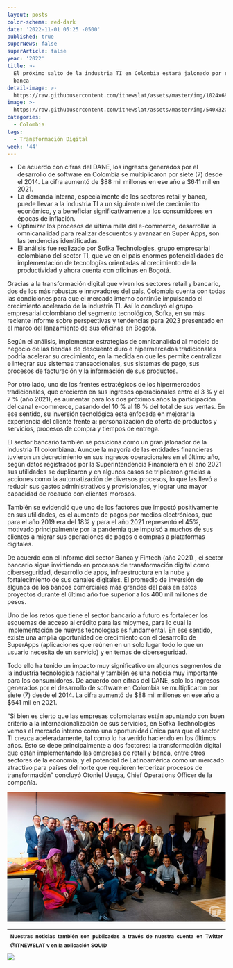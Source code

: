 ```yaml
---
layout: posts
color-schema: red-dark
date: '2022-11-01 05:25 -0500'
published: true
superNews: false
superArticle: false
year: '2022'
title: >-
  El próximo salto de la industria TI en Colombia estará jalonado por retail y
  banca
detail-image: >-
  https://raw.githubusercontent.com/itnewslat/assets/master/img/1024x680/eventoco-g.jpg
image: >-
  https://raw.githubusercontent.com/itnewslat/assets/master/img/540x320/eventoco-p.jpg
categories:
  - Colombia
tags:
  - Transformación Digital
week: '44'
---
```

- De acuerdo con cifras del DANE, los ingresos generados por el desarrollo de software en Colombia se multiplicaron por siete (7) desde el 2014. La cifra aumentó de $88 mil millones en ese año a $641 mil en 2021.
- La demanda interna, especialmente de los sectores retail y banca, puede llevar a la industria TI a un siguiente nivel de crecimiento económico, y a beneficiar significativamente a los consumidores en épocas de inflación.
- Optimizar los procesos de última milla del e-commerce, desarrollar la omnicanalidad para realizar descuentos y avanzar en Super Apps, son las tendencias identificadas.
- El análisis fue realizado por Sofka Technologies, grupo empresarial colombiano del sector TI, que ve en el país enormes potencialidades de implementación de tecnologías orientadas al crecimiento de la productividad y ahora cuenta con oficinas en Bogotá.

Gracias a la transformación digital que viven los sectores retail y bancario, dos de los más robustos e innovadores del país, Colombia cuenta con todas las condiciones para que el mercado interno continúe impulsando el crecimiento acelerado de la industria TI. Así lo concluyó el grupo empresarial colombiano del segmento tecnológico, Sofka, en su más reciente informe sobre perspectivas y tendencias para 2023 presentado en el marco del lanzamiento de sus oficinas en Bogotá.

Según el análisis, implementar estrategias de omnicanalidad al modelo de negocio de las tiendas de descuento duro e hipermercados tradicionales podría acelerar su crecimiento, en la medida en que les permite centralizar e integrar sus sistemas transaccionales, sus sistemas de pago, sus procesos de facturación y la información de sus productos.

Por otro lado, uno de los frentes estratégicos de los hipermercados tradicionales, que crecieron en sus ingresos operacionales entre el 3 % y el 7 % (año 2021), es aumentar para los dos próximos años la participación del canal e-commerce, pasando del 10 % al 18 % del total de sus ventas. En ese sentido, su inversión tecnológica está enfocada en mejorar la experiencia del cliente frente a: personalización de oferta de productos y servicios, procesos de compra y tiempos de entrega. 

El sector bancario también se posiciona como un gran jalonador de la industria TI colombiana. Aunque la mayoría de las entidades financieras tuvieron un decrecimiento en sus ingresos operacionales en el último año, según datos registrados por la Superintendencia Financiera en el año 2021 sus utilidades se duplicaron y en algunos casos se triplicaron gracias a acciones como la automatización de diversos procesos, lo que las llevó a reducir sus gastos administrativos y provisionales, y lograr una mayor capacidad de recaudo con clientes morosos. 

También se evidenció que uno de los factores que impactó positivamente en sus utilidades, es el aumento de pagos por medios electrónicos, que para el año 2019 era del 18% y para el año 2021 representó el 45%, motivado principalmente por la pandemia que impulsó a muchos de sus clientes a migrar sus operaciones de pagos o compras a plataformas digitales.

De acuerdo con el Informe del sector Banca y Fintech (año 2021) , el sector bancario sigue invirtiendo en procesos de transformación digital como ciberseguridad, desarrollo de apps, infraestructura en la nube y fortalecimiento de sus canales digitales. El promedio de inversión de algunos de los bancos comerciales más grandes del país en estos proyectos durante el último año fue superior a los 400 mil millones de pesos. 
 
Uno de los retos que tiene el sector bancario a futuro es fortalecer los esquemas de acceso al crédito para las mipymes, para lo cual la implementación de nuevas tecnologías es fundamental. En ese sentido, existe una amplia oportunidad de crecimiento con el desarrollo de SuperApps (aplicaciones que reúnen en un solo lugar todo lo que un usuario necesita de un servicio) y en temas de ciberseguridad.
 
Todo ello ha tenido un impacto muy significativo en algunos segmentos de la industria tecnológica nacional y también es una noticia muy importante para los consumidores. De acuerdo con cifras del DANE, solo los ingresos generados por el desarrollo de software en Colombia se multiplicaron por siete (7) desde el 2014. La cifra aumentó de $88 mil millones en ese año a $641 mil en 2021.

“Si bien es cierto que las empresas colombianas están apuntando con buen criterio a la internacionalización de sus servicios, en Sofka Technologies vemos el mercado interno como una oportunidad única para que el sector TI crezca aceleradamente, tal como lo ha venido haciendo en los últimos años. Esto se debe principalmente a dos factores: la transformación digital que están implementando las empresas de retail y banca, entre otros sectores de la economía; y el potencial de Latinoamérica como un mercado atractivo para países del norte que requieren tercerizar procesos de transformación” concluyó Otoniel Úsuga, Chief Operations Officer de la compañía. 

![](https://raw.githubusercontent.com/itnewslat/assets/master/img/540x320/eventoco-p.jpg)

<table style="height: 42px;" width="569">
<tbody>
<tr>
<td style="text-align: justify;"><sub><strong>Nuestras noticias también son publicadas a través de nuestra cuenta en Twitter <a href="https://twitter.com/itnewslat?lang=es">@ITNEWSLAT</a> y en la aplicación <a href="https://squidapp.co/en/">SQUID</a></strong></sub></td>
</tr>
</tbody>
</table>

<img src="https://tracker.metricool.com/c3po.jpg?hash=56f88a41e39ab42c063cc51676587a04"/>